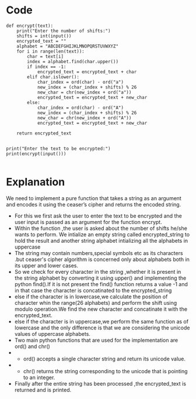 # Code
```python3
def encrypt(text):
    print("Enter the number of shifts:")
    shifts = int(input())
    encrypted_text = ""
    alphabet = "ABCDEFGHIJKLMNOPQRSTUVWXYZ"
    for i in range(len(text)):
        char = text[i]
        index = alphabet.find(char.upper())
        if index == -1:
            encrypted_text = encrypted_text + char
        elif char.islower():
            char_index = ord(char) - ord("a")
            new_index = (char_index + shifts) % 26
            new_char = chr(new_index + ord("a"))
            encrypted_text = encrypted_text + new_char
        else:
            char_index = ord(char) - ord("A")
            new_index = (char_index + shifts) % 26
            new_char = chr(new_index + ord("A"))
            encrypted_text = encrypted_text + new_char

    return encrypted_text


print("Enter the text to be encrypted:")
print(encrypt(input()))


```

# Explanation
We need to implement a pure function that takes a string as an argument and encodes it using the ceaser’s cipher and returns the encoded string.
* For this we first ask the user to enter the text to be encrypted and the user input is passed as an argument for the function encrypt.
* Within the function ,the user is asked about the number of shifts he/she wants to perform. We intialize an empty string called encrypted_string to hold the result and another string alphabet intializing all the alphabets in uppercase
* The string may contain numbers,special symbols etc as its characters .but ceaser's cipher algorithm is concerned only about alphabets both in its upper and lower cases.
* So we check for every character in the string ,whether it is present in the string alphabet by converting it using upper() and implementing the python find().If it is not present the find() function returns a value -1 and in that case the character is concatinated to the encrypted_string
* else if the character is in lowercase,we calculate the position of character whin the range(26 alphabets) and perform the shift using modulo operation.We find the new character  and  concatinate it with the encrypted_text.
*  else if the character is in uppercase,we perform the same function as of lowercase and the only difference is that we are considering the unicode values of uppercase alphabets.
*  Two main python functions that are used for the implementation are ord() and chr()
*  * ord() accepts a single character string and return its unicode value.
*  * chr() returns the string corresponding to the unicode that is pointing to an integer.
*  Finally after the entire string has been processed ,the encrypted_text is returned and is printed.

